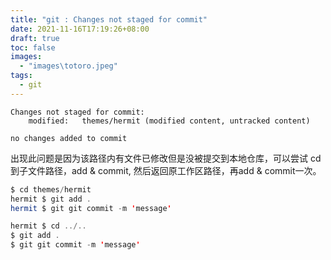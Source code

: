 ```yaml
---
title: "git : Changes not staged for commit"
date: 2021-11-16T17:19:26+08:00
draft: true
toc: false
images:
  - "images\totoro.jpeg"
tags: 
  - git
---
```


```assembly
Changes not staged for commit:
	modified:   themes/hermit (modified content, untracked content)

no changes added to commit
```

出现此问题是因为该路径内有文件已修改但是没被提交到本地仓库，可以尝试 cd 到子文件路径，add & commit, 然后返回原工作区路径，再add & commit一次。

```java
$ cd themes/hermit
hermit $ git add .
hermit $ git git commit -m 'message'

hermit $ cd ../..
$ git add .
$ git git commit -m 'message'  
```

